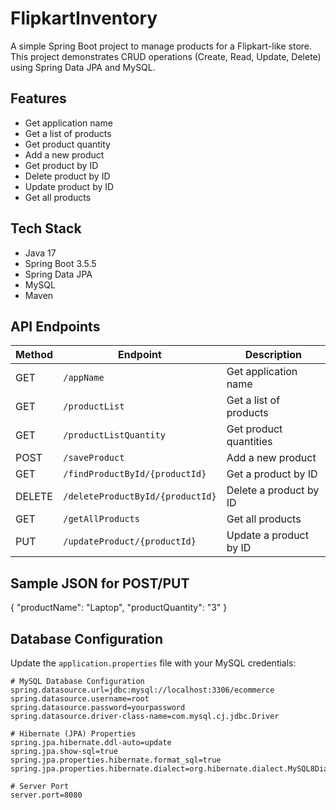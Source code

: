 # FlipkartInventory

A simple Spring Boot project to manage products for a Flipkart-like store. This project demonstrates CRUD operations (Create, Read, Update, Delete) using Spring Data JPA and MySQL.

## Features

- Get application name  
- Get a list of products  
- Get product quantity  
- Add a new product  
- Get product by ID  
- Delete product by ID  
- Update product by ID  
- Get all products  

## Tech Stack

- Java 17  
- Spring Boot 3.5.5  
- Spring Data JPA  
- MySQL  
- Maven  

## API Endpoints

| Method | Endpoint | Description |
|--------|----------|-------------|
| GET | `/appName` | Get application name |
| GET | `/productList` | Get a list of products |
| GET | `/productListQuantity` | Get product quantities |
| POST | `/saveProduct` | Add a new product |
| GET | `/findProductById/{productId}` | Get a product by ID |
| DELETE | `/deleteProductById/{productId}` | Delete a product by ID |
| GET | `/getAllProducts` | Get all products |
| PUT | `/updateProduct/{productId}` | Update a product by ID |

## Sample JSON for POST/PUT


{
  "productName": "Laptop",
  "productQuantity": "3"
} 
## Database Configuration

Update the `application.properties` file with your MySQL credentials:

```properties
# MySQL Database Configuration
spring.datasource.url=jdbc:mysql://localhost:3306/ecommerce
spring.datasource.username=root
spring.datasource.password=yourpassword
spring.datasource.driver-class-name=com.mysql.cj.jdbc.Driver

# Hibernate (JPA) Properties
spring.jpa.hibernate.ddl-auto=update
spring.jpa.show-sql=true
spring.jpa.properties.hibernate.format_sql=true
spring.jpa.properties.hibernate.dialect=org.hibernate.dialect.MySQL8Dialect

# Server Port
server.port=8080

